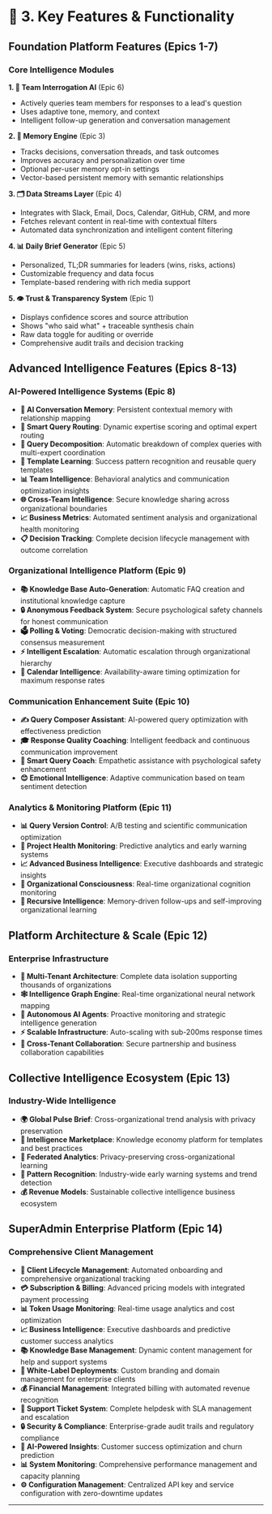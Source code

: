 # 🧩 3. Key Features & Functionality

## Foundation Platform Features (Epics 1-7)

### **Core Intelligence Modules**

**1. 🧠 Team Interrogation AI** (Epic 6)
- Actively queries team members for responses to a lead's question  
- Uses adaptive tone, memory, and context
- Intelligent follow-up generation and conversation management

**2. 🔁 Memory Engine** (Epic 3)
- Tracks decisions, conversation threads, and task outcomes  
- Improves accuracy and personalization over time  
- Optional per-user memory opt-in settings
- Vector-based persistent memory with semantic relationships

**3. 🗂️ Data Streams Layer** (Epic 4)
- Integrates with Slack, Email, Docs, Calendar, GitHub, CRM, and more  
- Fetches relevant content in real-time with contextual filters
- Automated data synchronization and intelligent content filtering

**4. 📊 Daily Brief Generator** (Epic 5)
- Personalized, TL;DR summaries for leaders (wins, risks, actions)  
- Customizable frequency and data focus
- Template-based rendering with rich media support

**5. 👁️ Trust & Transparency System** (Epic 1)
- Displays confidence scores and source attribution
- Shows "who said what" + traceable synthesis chain  
- Raw data toggle for auditing or override
- Comprehensive audit trails and decision tracking

## Advanced Intelligence Features (Epics 8-13)

### **AI-Powered Intelligence Systems** (Epic 8)
- **🧠 AI Conversation Memory**: Persistent contextual memory with relationship mapping
- **🎯 Smart Query Routing**: Dynamic expertise scoring and optimal expert routing
- **🔀 Query Decomposition**: Automatic breakdown of complex queries with multi-expert coordination
- **📝 Template Learning**: Success pattern recognition and reusable query templates
- **📊 Team Intelligence**: Behavioral analytics and communication optimization insights
- **🌐 Cross-Team Intelligence**: Secure knowledge sharing across organizational boundaries
- **📈 Business Metrics**: Automated sentiment analysis and organizational health monitoring
- **📋 Decision Tracking**: Complete decision lifecycle management with outcome correlation

### **Organizational Intelligence Platform** (Epic 9)
- **📚 Knowledge Base Auto-Generation**: Automatic FAQ creation and institutional knowledge capture
- **🔒 Anonymous Feedback System**: Secure psychological safety channels for honest communication
- **🗳️ Polling & Voting**: Democratic decision-making with structured consensus measurement
- **⚡ Intelligent Escalation**: Automatic escalation through organizational hierarchy
- **📅 Calendar Intelligence**: Availability-aware timing optimization for maximum response rates

### **Communication Enhancement Suite** (Epic 10)
- **✍️ Query Composer Assistant**: AI-powered query optimization with effectiveness prediction
- **🎓 Response Quality Coaching**: Intelligent feedback and continuous communication improvement
- **💬 Smart Query Coach**: Empathetic assistance with psychological safety enhancement
- **😊 Emotional Intelligence**: Adaptive communication based on team sentiment detection

### **Analytics & Monitoring Platform** (Epic 11)
- **📊 Query Version Control**: A/B testing and scientific communication optimization
- **🏥 Project Health Monitoring**: Predictive analytics and early warning systems
- **📈 Advanced Business Intelligence**: Executive dashboards and strategic insights
- **🧠 Organizational Consciousness**: Real-time organizational cognition monitoring
- **🔄 Recursive Intelligence**: Memory-driven follow-ups and self-improving organizational learning

## Platform Architecture & Scale (Epic 12)

### **Enterprise Infrastructure**
- **🏢 Multi-Tenant Architecture**: Complete data isolation supporting thousands of organizations
- **🕸️ Intelligence Graph Engine**: Real-time organizational neural network mapping
- **🤖 Autonomous AI Agents**: Proactive monitoring and strategic intelligence generation
- **⚡ Scalable Infrastructure**: Auto-scaling with sub-200ms response times
- **🤝 Cross-Tenant Collaboration**: Secure partnership and business collaboration capabilities

## Collective Intelligence Ecosystem (Epic 13)

### **Industry-Wide Intelligence**
- **🌍 Global Pulse Brief**: Cross-organizational trend analysis with privacy preservation
- **🛒 Intelligence Marketplace**: Knowledge economy platform for templates and best practices
- **🔐 Federated Analytics**: Privacy-preserving cross-organizational learning
- **📡 Pattern Recognition**: Industry-wide early warning systems and trend detection
- **💰 Revenue Models**: Sustainable collective intelligence business ecosystem

## SuperAdmin Enterprise Platform (Epic 14)

### **Comprehensive Client Management**
- **👥 Client Lifecycle Management**: Automated onboarding and comprehensive organizational tracking
- **💳 Subscription & Billing**: Advanced pricing models with integrated payment processing
- **📊 Token Usage Monitoring**: Real-time usage analytics and cost optimization
- **📈 Business Intelligence**: Executive dashboards and predictive customer success analytics
- **📚 Knowledge Base Management**: Dynamic content management for help and support systems
- **🎨 White-Label Deployments**: Custom branding and domain management for enterprise clients
- **💰 Financial Management**: Integrated billing with automated revenue recognition
- **🎫 Support Ticket System**: Complete helpdesk with SLA management and escalation
- **🔒 Security & Compliance**: Enterprise-grade audit trails and regulatory compliance
- **🤖 AI-Powered Insights**: Customer success optimization and churn prediction
- **📊 System Monitoring**: Comprehensive performance management and capacity planning
- **⚙️ Configuration Management**: Centralized API key and service configuration with zero-downtime updates

---
